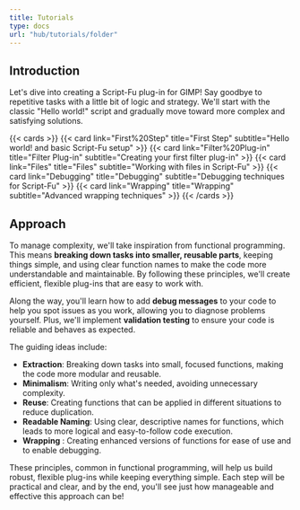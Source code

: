 ```yaml
---
title: Tutorials
type: docs
url: "hub/tutorials/folder"
---
```


## Introduction

Let's dive into creating a Script-Fu plug-in for GIMP! Say goodbye to repetitive tasks with a little bit of logic and strategy. We'll start with the classic "Hello world!" script and gradually move toward more complex and satisfying solutions.

{{< cards >}}
  {{< card link="First%20Step" title="First Step" subtitle="Hello world! and basic Script-Fu setup" >}}
  {{< card link="Filter%20Plug-in" title="Filter Plug-in" subtitle="Creating your first filter plug-in" >}}
  {{< card link="Files" title="Files" subtitle="Working with files in Script-Fu" >}}
  {{< card link="Debugging" title="Debugging" subtitle="Debugging techniques for Script-Fu" >}}
  {{< card link="Wrapping" title="Wrapping" subtitle="Advanced wrapping techniques" >}}
{{< /cards >}}

## Approach

To manage complexity, we'll take inspiration from functional programming. This means **breaking down tasks into smaller, reusable parts**, keeping things simple, and using clear function names to make the code more understandable and maintainable. By following these principles, we'll create efficient, flexible plug-ins that are easy to work with.

Along the way, you'll learn how to add **debug messages** to your code to help you spot issues as you work, allowing you to diagnose problems yourself. Plus, we'll implement **validation testing** to ensure your code is reliable and behaves as expected.

The guiding ideas include:

- **Extraction**: Breaking down tasks into small, focused functions, making the code more modular and reusable.
- **Minimalism**: Writing only what's needed, avoiding unnecessary complexity.
- **Reuse**: Creating functions that can be applied in different situations to reduce duplication.
- **Readable Naming**: Using clear, descriptive names for functions, which leads to more logical and easy-to-follow code execution.
- **Wrapping** : Creating enhanced versions of functions for ease of use and to enable debugging.

These principles, common in functional programming, will help us build robust, flexible plug-ins while keeping everything simple. Each step will be practical and clear, and by the end, you'll see just how manageable and effective this approach can be!
